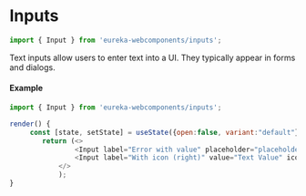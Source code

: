 # Inputs

```js
import { Input } from 'eureka-webcomponents/inputs';
```

<!-- Brief summary of what the component is, and what it's for. -->

Text inputs allow users to enter text into a UI. They typically appear in forms and dialogs.

<!-- STORY -->

#### Example

```js
import { Input } from 'eureka-webcomponents/inputs';

render() {
     const [state, setState] = useState({open:false, variant:"default"});
        return (<>
                <Input label="Error with value" placeholder="placeholder" error={true} value="Text Value" />
                <Input label="With icon (right)" value="Text Value" iconPosition="end" Icon={<Add />} />
            </>
            );
}
```

<!-- STORY HIDE START -->

<!-- STORY HIDE END -->
